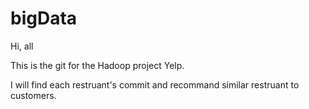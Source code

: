 # bigData

Hi, all

This is the git for the Hadoop project Yelp. 

I will find each restruant's commit and recommand similar restruant to customers.
